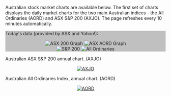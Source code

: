 
Australian stock market charts are available below. The first set of charts displays the daily market charts for the two main Australian indices - the All Ordinaries (AORD) and ASX S&amp;P 200 (AXJO). The page refreshes every 10 minutes automatically.

<div style="background:silver">
<script type="text/javascript">
function updateASXCharts(){
	// document.getElementById("asx1").src= "https://www.valexander.com/images/header_animated_loading.gif";
	document.getElementById("asx1").src= "http://www.asx.com.au/asx/WidgetChartServlet?asxCode=XJO&width=210&height=109";
	document.getElementById("asx2").src= "http://www.asx.com.au/asx/WidgetChartServlet?asxCode=XAO&width=210&height=109";
}
</script>

<p>Today&#39;s data (provided by ASX and Yahoo!):</p>

<center>
	<img id="asx1" src="http://www.asx.com.au/asx/widget/chart.do?asxCode=XJO&type=INDEX" alt="ASX 200 Graph" />
	<img id="asx2" src="http://www.asx.com.au/asx/widget/chart.do?asxCode=XAO&type=INDEX" alt="ASX AORD Graph" />
	<br />
	<img alt="S&P 200" src="http://ichart.finance.yahoo.com/t?s=%5EAXJO" />
	<img alt="All Ordinaries" src="http://ichart.finance.yahoo.com/t?s=%5EAORD" />
	</center>
<!--	<p>Click here to <a href="#" onclick="updateASXCharts();">Refresh charts</a></p> -->
</div>

<p>Australian ASX S&amp;P 200 annual chart. (AXJO)</p>
<center>
	<a href="http://finance.yahoo.com/echarts?s=%5EAXJO#symbol=%5EAXJO;range=1y" target="_blank">
		<img class="image" alt="AXJO" src="http://chart.finance.yahoo.com/z?s=%5eAXJO&t=1y&q=l&l=on&z=m&p=m50,m200&a=v" />
	</a>
</center>

<p>Australian All Ordinaries Index, annual chart. (AORD)</p>
<center>
	<a href="http://finance.yahoo.com/echarts?s=%5EAORD#symbol=%5EAORD;range=1y" target="_blank">
		<img class="image" alt="AORD" src="http://chart.finance.yahoo.com/z?s=%5eAORD&t=1y&q=l&l=on&z=m&p=m50,m200&a=v" />
	</a>
</center>
